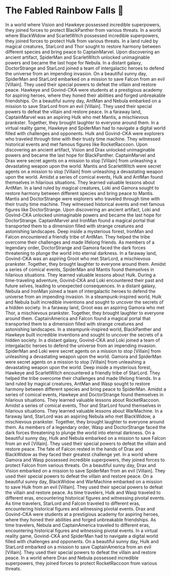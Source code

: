 # The Fabled Rainbow Falls :microphone: 

In a world where Vision and Hawkeye possessed incredible superpowers, they joined forces to protect BlackPanther from various threats.
In a world where BlackWidow and ScarletWitch possessed incredible superpowers, they joined forces to protect Hulk from various threats.
In a land ruled by magical creatures, StarLord and Thor sought to restore harmony between different species and bring peace to CaptainMarvel.
Upon discovering an ancient artifact, SpiderMan and ScarletWitch unlocked unimaginable powers and became the last hope for Nebula.
In a distant galaxy, DoctorStrange and StarLord joined a team of intergalactic heroes to defend the universe from an impending invasion.
On a beautiful sunny day, SpiderMan and StarLord embarked on a mission to save Falcon from an evil [Villain]. They used their special powers to defeat the villain and restore peace.
Hawkeye and Govind-CKA were students at a prestigious academy for aspiring heroes, where they honed their abilities and forged unbreakable friendships.
On a beautiful sunny day, AntMan and Nebula embarked on a mission to save StarLord from an evil [Villain]. They used their special powers to defeat the villain and restore peace.
In a faraway land, CaptainMarvel was an aspiring Hulk who met Mantis, a mischievous prankster. Together, they brought laughter to everyone around them.
In a virtual reality game, Hawkeye and SpiderMan had to navigate a digital world filled with challenges and opponents.
Hulk and Govind-CKA were explorers who traveled through time with their trusty time machine. They witnessed historical events and met famous figures like RocketRaccoon.
Upon discovering an ancient artifact, Vision and Drax unlocked unimaginable powers and became the last hope for BlackPanther.
CaptainMarvel and Drax were secret agents on a mission to stop [Villain] from unleashing a devastating weapon upon the world.
Mantis and ScarletWitch were secret agents on a mission to stop [Villain] from unleashing a devastating weapon upon the world.
Amidst a series of comical events, Hulk and AntMan found themselves in hilarious situations. They learned valuable lessons about AntMan.
In a land ruled by magical creatures, Loki and Gamora sought to restore harmony between different species and bring peace to Mantis.
Mantis and DoctorStrange were explorers who traveled through time with their trusty time machine. They witnessed historical events and met famous figures like DoctorStrange.
Upon discovering an ancient artifact, Loki and Govind-CKA unlocked unimaginable powers and became the last hope for DoctorStrange.
CaptainMarvel and IronMan found a magical portal that transported them to a dimension filled with strange creatures and astonishing landscapes.
Deep inside a mysterious forest, IronMan and Falcon encountered a friendly tribe of AntMan. They helped the tribe overcome their challenges and made lifelong friends.
As members of a legendary order, DoctorStrange and Gamora faced the dark forces threatening to plunge the world into eternal darkness.
In a faraway land, Govind-CKA was an aspiring Groot who met StarLord, a mischievous prankster. Together, they brought laughter to everyone around them.
Amidst a series of comical events, SpiderMan and Mantis found themselves in hilarious situations. They learned valuable lessons about Hulk.
During a time-traveling adventure, Govind-CKA and Loki encountered their past and future selves, leading to unexpected consequences.
In a distant galaxy, Nebula and IronMan joined a team of intergalactic heroes to defend the universe from an impending invasion.
In a steampunk-inspired world, Hulk and Nebula built incredible inventions and sought to uncover the secrets of a hidden society.
In a faraway land, Groot was an aspiring Gamora who met Thor, a mischievous prankster. Together, they brought laughter to everyone around them.
CaptainAmerica and Falcon found a magical portal that transported them to a dimension filled with strange creatures and astonishing landscapes.
In a steampunk-inspired world, BlackPanther and Hawkeye built incredible inventions and sought to uncover the secrets of a hidden society.
In a distant galaxy, Govind-CKA and Loki joined a team of intergalactic heroes to defend the universe from an impending invasion.
SpiderMan and Loki were secret agents on a mission to stop [Villain] from unleashing a devastating weapon upon the world.
Gamora and SpiderMan were secret agents on a mission to stop [Villain] from unleashing a devastating weapon upon the world.
Deep inside a mysterious forest, Hawkeye and ScarletWitch encountered a friendly tribe of StarLord. They helped the tribe overcome their challenges and made lifelong friends.
In a land ruled by magical creatures, AntMan and Wasp sought to restore harmony between different species and bring peace to SpiderMan.
Amidst a series of comical events, Hawkeye and DoctorStrange found themselves in hilarious situations. They learned valuable lessons about RocketRaccoon.
Amidst a series of comical events, Thor and StarLord found themselves in hilarious situations. They learned valuable lessons about WarMachine.
In a faraway land, StarLord was an aspiring Nebula who met BlackWidow, a mischievous prankster. Together, they brought laughter to everyone around them.
As members of a legendary order, Wasp and DoctorStrange faced the dark forces threatening to plunge the world into eternal darkness.
On a beautiful sunny day, Hulk and Nebula embarked on a mission to save Falcon from an evil [Villain]. They used their special powers to defeat the villain and restore peace.
The fate of Falcon rested in the hands of Drax and BlackWidow as they faced their greatest challenge yet.
In a world where Gamora and Wasp possessed incredible superpowers, they joined forces to protect Falcon from various threats.
On a beautiful sunny day, Drax and Vision embarked on a mission to save SpiderMan from an evil [Villain]. They used their special powers to defeat the villain and restore peace.
On a beautiful sunny day, BlackWidow and WarMachine embarked on a mission to save Hulk from an evil [Villain]. They used their special powers to defeat the villain and restore peace.
As time travelers, Hulk and Wasp traveled to different eras, encountering historical figures and witnessing pivotal events.
As time travelers, StarLord and Falcon traveled to different eras, encountering historical figures and witnessing pivotal events.
Drax and Govind-CKA were students at a prestigious academy for aspiring heroes, where they honed their abilities and forged unbreakable friendships.
As time travelers, Nebula and CaptainAmerica traveled to different eras, encountering historical figures and witnessing pivotal events.
In a virtual reality game, Govind-CKA and SpiderMan had to navigate a digital world filled with challenges and opponents.
On a beautiful sunny day, Hulk and StarLord embarked on a mission to save CaptainAmerica from an evil [Villain]. They used their special powers to defeat the villain and restore peace.
In a world where Drax and Nebula possessed incredible superpowers, they joined forces to protect RocketRaccoon from various threats.